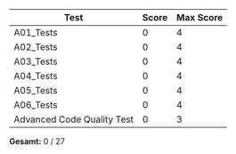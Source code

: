 | Test | Score | Max Score |
|------|-------|-----------|
| A01_Tests | 0 | 4 |
| A02_Tests | 0 | 4 |
| A03_Tests | 0 | 4 |
| A04_Tests | 0 | 4 |
| A05_Tests | 0 | 4 |
| A06_Tests | 0 | 4 |
| Advanced Code Quality Test | 0 | 3 |

**Gesamt:** 0 / 27
